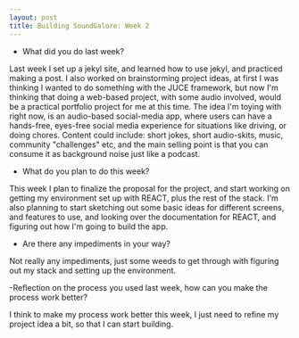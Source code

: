 ```yaml
---
layout: post
title: Building SoundGalore: Week 2
---
```


- What did you do last week?

Last week I set up a jekyl site, and learned how to use jekyl, and practiced making a post. I also worked on brainstorming project ideas, at first I was thinking I wanted to do something with the JUCE framework, but now I'm thinking that doing a web-based project, with some audio involved, would be a practical portfolio project for me at this time. The idea I'm toying with right now, is an audio-based social-media app, where users can have a hands-free, eyes-free social media experience for situations like driving, or doing chores. Content could include: short jokes, short audio-skits, music, community "challenges" etc, and the main selling point is that you can consume it as background noise just like a podcast. 


- What do you plan to do this week?

This week I plan to finalize the proposal for the project, and start working on getting my environment set up with REACT, plus the rest of the stack. I'm also planning to start sketching out some basic ideas for different screens, and features to use, and looking over the documentation for REACT, and figuring out how I'm going to build the app.  


- Are there any impediments in your way?

Not really any impediments, just some weeds to get through with figuring out my stack and setting up the environment. 


-Reflection on the process you used last week, how can you make the process work better?

I think to make my process work better this week, I just need to refine my project idea a bit, so that I can start building.
